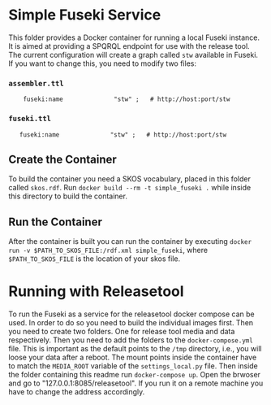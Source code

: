 # Simple Fuseki Service
This folder provides a Docker container for running a local Fuseki instance.
It is aimed at providing a SPQRQL endpoint for use with the release tool.
The current configuration will create a graph called `stw` available in Fuseki.
If you want to change this, you need to modify two files:
### `assembler.ttl`
```
    fuseki:name              "stw" ;   # http://host:port/stw
```
### `fuseki.ttl`
```
   fuseki:name              "stw" ;   # http://host:port/stw
```

## Create the Container
To build the container you need a SKOS vocabulary, placed in this folder called `skos.rdf`.
Run `docker build --rm -t simple_fuseki .` while inside this directory to build the container.

## Run the Container
After the container is built you can run the container by executing
`docker run -v $PATH_TO_SKOS_FILE:/rdf.xml simple_fuseki`,
where `$PATH_TO_SKOS_FILE` is the location of your skos file.


# Running with Releasetool
To run the Fuseki as a service for the releasetool docker compose can be used.
In order to do so you need to build the individual images first.
Then you need to create two folders.
One for release tool media and data respectively.
Then you need to add the folders to the `docker-compose.yml` file.
This is important as the default points to the `/tmp` directory,
i.e., you will loose your data after a reboot.
The mount points inside the container have to match the `MEDIA_ROOT` variable of the `settings_local.py` file.
Then inside the folder containing this readme run `docker-compose up`.
Open the brwoser and go to "127.0.0.1:8085/releasetool".
If you run it on a remote machine you have to change the address accordingly.
